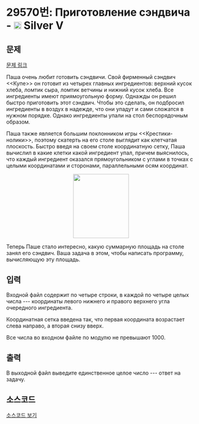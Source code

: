# 29570번: Приготовление сэндвича - <img src="https://static.solved.ac/tier_small/6.svg" style="height:20px" /> Silver V

<!-- performance -->

<!-- 문제 제출 후 깃허브에 푸시를 했을 때 제출한 코드의 성능이 입력될 공간입니다.-->

<!-- end -->

## 문제

[문제 링크](https://boj.kr/29570)


<p>Паша очень любит готовить сэндвичи. Свой фирменный сэндвич &lt;&lt;Купе&gt;&gt; он готовит из четырех главных ингредиентов: верхний кусок хлеба, ломтик сыра, ломтик ветчины и нижний кусок хлеба. Все ингредиенты имеют приямоугольную форму. Однажды он решил быстро приготовить этот сэндвич. Чтобы это сделать, он подбросил ингредиенты в воздух в надежде, что они упадут и сами сложатся в нужном порядке. Однако ингредиенты упали на стол беспорядочным образом.</p>

<p>Паша также является большим поклонником игры &lt;&lt;Крестики-нолики&gt;&gt;, поэтому скатерть на его столе выглядит как клетчатая плоскость. Быстро введя на своем столе координатную сетку, Паша вычислил в какие клетки какой ингредиент упал, причем выяснилось, что каждый ингредиент оказался прямоугольником с углами в точках с целыми координатами и сторонами, параллельными осям координат.</p>

<p style="text-align: center;"><img alt="" src="https://upload.acmicpc.net/dbd44890-623a-4c44-a7eb-9853fa1cc041/-/preview/" style="width: 148px; height: 170px;"></p>

<p>Теперь Паше стало интересно, какую суммарную площадь на столе занял его сэндвич. Ваша задача в этом, чтобы написать программу, вычисляющую эту площадь.</p>



## 입력


<p>Входной файл содержит по четыре строки, в каждой по четыре целых числа --- координаты левого нижнего и правого верхнего угла очередного ингредиента. </p>

<p>Координатная сетка введена так, что первая координата возрастает слева направо, а вторая снизу вверх.</p>

<p>Все числа во входном файле по модулю не превышают 1000.</p>



## 출력


<p>В выходной файл выведите единственное целое число --- ответ на задачу.</p>



## 소스코드

[소스코드 보기](Приготовление%20сэндвича.py)